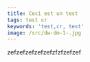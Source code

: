 ```yaml
---
title: Ceci est un test
tags: test cr
keywords: 'test,cr, test'
image: /src/dw-dm-1-.jpg
---
```

zefzefzefzefzefzfzfzefzef
